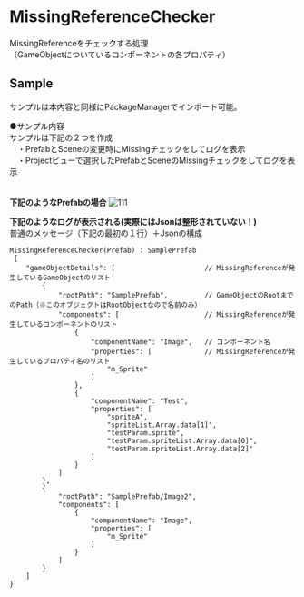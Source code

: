 # MissingReferenceChecker

MissingReferenceをチェックする処理  
（GameObjectについているコンポーネントの各プロパティ）

## Sample
サンプルは本内容と同様にPackageManagerでインポート可能。 

●サンプル内容  
サンプルは下記の２つを作成  
　・PrefabとSceneの変更時にMissingチェックをしてログを表示  
　・Projectビューで選択したPrefabとSceneのMissingチェックをしてログを表示  
   
  　   
**下記のようなPrefabの場合**
![111](https://user-images.githubusercontent.com/36006543/122662682-d06a6080-d1cf-11eb-8a96-24fba06f823e.JPG)

 
**下記のようなログが表示される(実際にはJsonは整形されていない！)**  
普通のメッセージ（下記の最初の１行）＋Jsonの構成
```
MissingReferenceChecker(Prefab) : SamplePrefab 
 {
    "gameObjectDetails": [                      // MissingReferenceが発生しているGameObjectのリスト
        {
            "rootPath": "SamplePrefab",         // GameObjectのRootまでのPath（※このオブジェクトはRootObjectなので名前のみ）
            "components": [                     // MissingReferenceが発生しているコンポーネントのリスト
                {
                    "componentName": "Image",   // コンポーネント名
                    "properties": [             // MissingReferenceが発生しているプロパティ名のリスト
                        "m_Sprite"
                    ]
                },
                {
                    "componentName": "Test",
                    "properties": [
                        "spriteA",
                        "spriteList.Array.data[1]",
                        "testParam.sprite",
                        "testParam.spriteList.Array.data[0]",
                        "testParam.spriteList.Array.data[2]"
                    ]
                }
            ]
        },
        {
            "rootPath": "SamplePrefab/Image2",
            "components": [
                {
                    "componentName": "Image",
                    "properties": [
                        "m_Sprite"
                    ]
                }
            ]
        }
    ]
}
 ```
